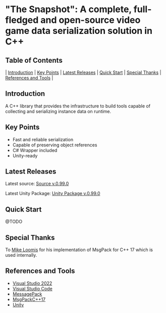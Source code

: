 # "The Snapshot": A complete, full-fledged and open-source video game data serialization solution in C++

## Table of Contents

| [Introduction](#introduction) | [Key Points](#key-points) | [Latest Releases](#latest-releases) | [Quick Start](#quick-start) | [Special Thanks](#special-thanks) | [References and Tools](#references-and-tools) |

## Introduction

A C++ library that provides the infrastructure to build tools capable of collecting and serializing instance data on runtime.

## Key Points

- Fast and reliable serialization
- Capable of preserving object references
- C# Wrapper included
- Unity-ready

## Latest Releases

Latest source: [Source v.0.99.0](https://github.com/MickDmnts/Snapshot_CPP_Serialization_Library/releases/tag/v0.99.0)

Latest Unity Package: [Unity Package v.0.99.0](https://github.com/MickDmnts/Snapshot_CPP_Serialization_Library/releases/tag/unityPkg_0.99)

## Quick Start

@TODO

## Special Thanks

To [Mike Loomis](https://github.com/mikeloomisgg) for his implementation of MsgPack for C++ 17 which is used internally.

## References and Tools

- [Visual Studio 2022](https://visualstudio.microsoft.com/vs/)
- [Visual Studio Code](https://code.visualstudio.com/)
- [MessagePack](https://msgpack.org/index.html)
- [MsgPackC++17](https://github.com/mikeloomisgg/cppack/tree/feature/nvp_packing)
- [Unity](https://unity.com/)
